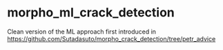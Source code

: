 # morpho_ml_crack_detection
Clean version of the ML approach first introduced in https://github.com/Sutadasuto/morpho_crack_detection/tree/petr_advice
